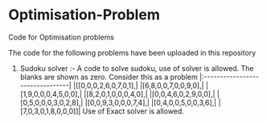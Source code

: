 # Optimisation-Problem
Code for Optimisation problems

The code for the following problems have been uploaded in this repository

1. Sudoku solver :- A code to solve sudoku, use of solver is allowed. The blanks are shown as zero.
Consider this as a problem
        |:--------------------------------|
        |[[0,0,0,2,6,0,7,0,1],|
        |[6,8,0,0,7,0,0,9,0],|
        |[1,9,0,0,0,4,5,0,0],|
        |[8,2,0,1,0,0,0,4,0],|
        |[0,0,4,6,0,2,9,0,0],|
        |[0,5,0,0,0,3,0,2,8],|
        |[0,0,9,3,0,0,0,7,4],|
        |[0,4,0,0,5,0,0,3,6],|
        |[7,0,3,0,1,8,0,0,0]]|
Use of Exact solver is allowed.


